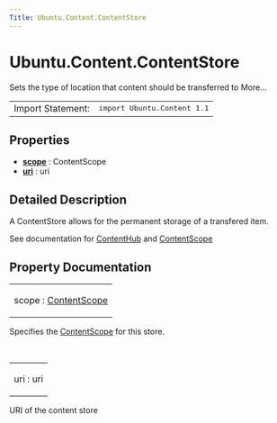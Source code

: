 ```yaml
---
Title: Ubuntu.Content.ContentStore
---
```


# Ubuntu.Content.ContentStore

<span class="subtitle"></span>
<!-- $$$ContentStore-brief -->
<p>Sets the type of location that content should be transferred to More...</p>
<!-- @@@ContentStore -->
<table class="alignedsummary">
<tr><td class="memItemLeft rightAlign topAlign"> Import Statement:</td><td class="memItemRight bottomAlign"> </b><tt>import Ubuntu.Content 1.1</tt></td></tr></table><ul>
</ul>
<h2>Properties</h2>
<ul>
<li class="fn"><b><b><a href="#scope-prop">scope</a></b></b> : ContentScope</li>
<li class="fn"><b><b><a href="#uri-prop">uri</a></b></b> : uri</li>
</ul>
<!-- $$$ContentStore-description -->
<h2>Detailed Description</h2>
<p>A ContentStore allows for the permanent storage of a transfered item.</p>
<p>See documentation for <a href="Ubuntu.Content.ContentHub.md">ContentHub</a> and <a href="Ubuntu.Content.ContentScope.md">ContentScope</a></p>
<!-- @@@ContentStore -->
<h2>Property Documentation</h2>
<!-- $$$scope -->
<table class="qmlname"><tr valign="top"><td class="tblQmlPropNode"><p><span class="name">scope</span> : <span class="type"><a href="Ubuntu.Content.ContentScope.md">ContentScope</a></span></p></td></tr></table><p>Specifies the <a href="Ubuntu.Content.ContentScope.md">ContentScope</a> for this store.</p>
<!-- @@@scope -->
<br/>
<!-- $$$uri -->
<table class="qmlname"><tr valign="top"><td class="tblQmlPropNode"><p><span class="name">uri</span> : <span class="type">uri</span></p></td></tr></table><p>URI of the content store</p>
<!-- @@@uri -->
<br/>
